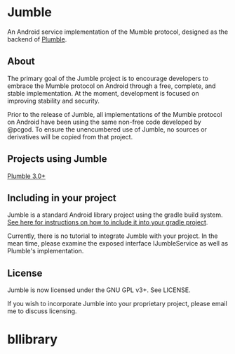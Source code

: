 Jumble
======

An Android service implementation of the Mumble protocol, designed as the backend of [Plumble](https://www.github.com/acomminos/Plumble).

About
-----

The primary goal of the Jumble project is to encourage developers to embrace the Mumble protocol on Android through a free, complete, and stable implementation. At the moment, development is focused on improving stability and security.

Prior to the release of Jumble, all implementations of the Mumble protocol on Android have been using the same non-free code developed by @pcgod. To ensure the unencumbered use of Jumble, no sources or derivatives will be copied from that project.

Projects using Jumble
---------------------

[Plumble 3.0+](https://www.github.com/acomminos/Plumble)

Including in your project
-------------------------

Jumble is a standard Android library project using the gradle build system. [See here for instructions on how to include it into your gradle project](http://tools.android.com/tech-docs/new-build-system/user-guide#TOC-Referencing-a-Library).

Currently, there is no tutorial to integrate Jumble with your project. In the mean time, please examine the exposed interface IJumbleService as well as Plumble's implementation.

License
-------

Jumble is now licensed under the GNU GPL v3+. See LICENSE.

If you wish to incorporate Jumble into your proprietary project, please email me to discuss licensing.
# bllibrary
